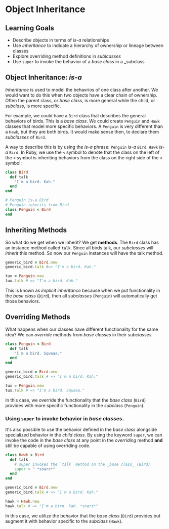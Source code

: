 # Object Inheritance
## Learning Goals
- Describe objects in terms of _is-a_ relationships
- Use _inheritance_ to indicate a hierarchy of ownership or lineage between classes
- Explore overriding method definitions in _sublcasses_
- Use `super` to invoke the behavior of a _base class_ in a _subclass 

## Object Inheritance: _is-a_
_Inheritance_ is used to model the behavrios of one class after another. We would want to do this when two objects have a clear chain of ownership. Often the parent class, or _base class_, is more general while the child, or _subclass_, is more specific.

For example, we could have a `Bird` class that describes the general behaviors of birds. This is a _base class_. We could create `Penguin` and `Hawk` classes that model more specific behaviors. A `Penguin` is very different than a `Hawk`, but they are both birds. It would make sense then, to declare them _subclasses_ of `Bird`. 

A way to describe this is by using the _is-a_ phrase: `Penguin` _is-a_ `Bird`. `Hawk` _is-a_ `Bird`. In Ruby, we use the `<` symbol to denote that the class on the left of the `<` symbol is inheriting behaviors from the class on the right side of the `<` symbol:

```ruby
class Bird
  def talk
    "I'm a bird. Kah."
  end
end

# Penguin is-a Bird
# Penguin inherits from Bird
class Penguin < Bird
end
```

## Inheriting Methods
So what do we get when we inherit? We get __methods__. The  `Bird` class has an instance method called `talk`. Since all birds talk, our _subclasses_ will _inherit_ this method. So now our `Penguin` instances will have the talk method.

```ruby
generic_bird = Bird.new
generic_bird.talk #=> "I'm a bird. Kah."

tux = Penguin.new
tux.talk # => "I'm a bird. Kah."
```

This is known as _implicit inheritance_ because when we put functionality in the _base class_ (`Bird`), then all _subclasses_ (`Penguin`) will automatically get those behaviors.

## Overriding Methods
What happens when our classes have different functionality for the same idea? We can _override_ methods from _base classes_ in their _subclasses_.

```ruby
class Penguin < Bird
  def talk
    "I'm a bird. Sqwaaa."
  end
end

generic_bird = Bird.new
generic_bird.talk # => "I'm a bird. Kah."

tux = Penguin.new
tux.talk # => "I'm a bird. Sqwaaa."
```

In this case, we override the functionality that the _base class_ (`Bird`) provides with more specific functionality in the _subclass_ (`Penguin`).

### Using `super` to invoke behavior in _base classes_.

It's also possible to use the behavior defined in the _base class_ alongside specialized behavior in the _child class_. By using the keyword `super`, we can invoke the code in the _base class_ at any point in the _overriding_ method __and__ still be capable of using overriding code.

```ruby
class Hawk < Bird
  def talk
    # super invokes the `talk` method on the _base class_ (Bird)
    super + " *soars*"
  end
end

generic_bird = Bird.new
generic_bird.talk # => "I'm a bird. Kah."

hawk = Hawk.new
hawk.talk # => "I'm a bird. Kah. *soars*"
```

In this case, we utilize the behavior that the _base class_ (`Bird`) provides but augment it with behavior specific to the _subclass_ (`Hawk`).
